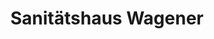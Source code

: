 ---
title: "Sanitätshaus Wagener"
url: /bad-arolsen/sanitaetshaus-wagener-bathildisstrasse/
shop: Sanitätshaus
---